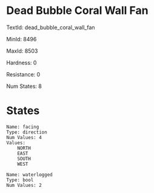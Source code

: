 # Dead Bubble Coral Wall Fan

TextId: dead_bubble_coral_wall_fan

MinId: 8496

MaxId: 8503

Hardness: 0

Resistance: 0


Num States: 8

# States
```
Name: facing
Type: direction
Num Values: 4
Values:
    NORTH
    EAST
    SOUTH
    WEST

Name: waterlogged
Type: bool
Num Values: 2
```